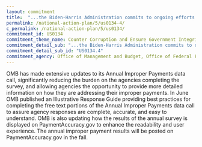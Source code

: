 ```yaml
---
layout: commitment
title:  "...the Biden-Harris Administration commits to ongoing efforts to improve annual reporting [to prevent and reduce improper payments]."
permalink: /national-action-plan/5/us0134-4/
c_permalink: /national-action-plan/5/us0134/
commitment_id: US0134
commitment_theme_name: Counter Corruption and Ensure Government Integrity and Accountability to the Public
commitment_detail_sub: "...the Biden-Harris Administration commits to ongoing efforts to improve annual reporting [to prevent and reduce improper payments]."
commitment_detail_sub_id: "US0134.4"
commitment_agency: Office of Management and Budget, Office of Federal Financial Management
---
```


OMB has made extensive updates to its Annual Improper Payments data call, significantly reducing the burden on the agencies completing the survey, and allowing agencies the opportunity to provide more detailed information on how they are addressing their improper payments. In June OMB published an Illustrative Response Guide providing best practices for completing the free text portions of the Annual Improper Payments data call to assure agency responses are complete, accurate, and easy to understand.  OMB is also updating how the results of the annual survey is displayed on PaymentAccuracy.gov to enhance the readability and user experience.  The annual improper payment results will be posted on PaymentAccuracy.gov in the fall.